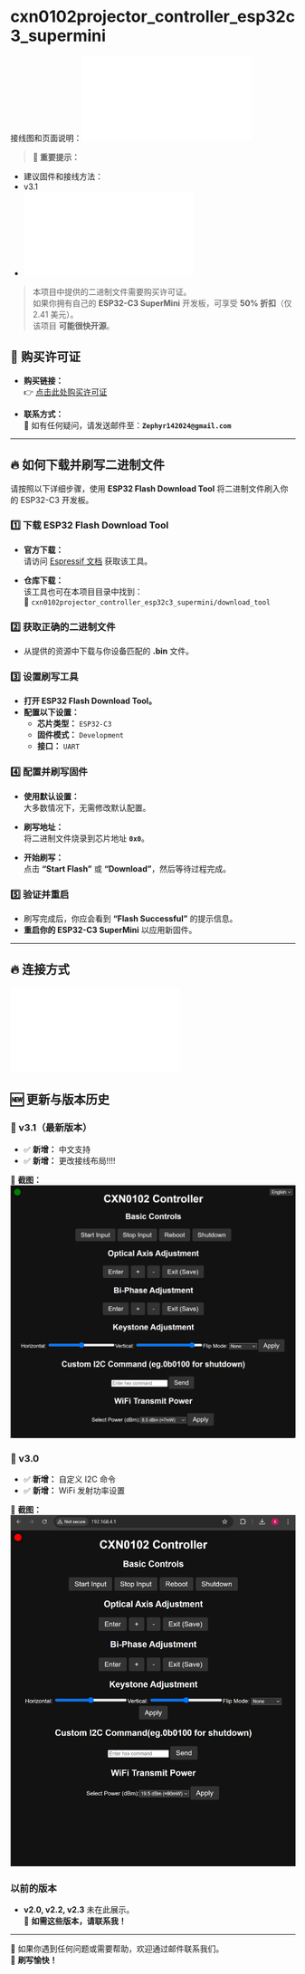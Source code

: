 # cxn0102projector_controller_esp32c3_supermini
接线图和页面说明：![click here](/v3.2/Esp32c3supermini驱动小宝光机接线图.pdf)
> **🚀 重要提示：**
 - 建议固件和接线方法：
 - v3.1
 - ![click here](/v3.2/Esp32c3supermini驱动小宝光机接线图.pdf)
> 本项目中提供的二进制文件需要购买许可证。  
> 如果你拥有自己的 **ESP32-C3 SuperMini** 开发板，可享受 **50% 折扣**（仅 2.41 美元）。  
> 该项目 **可能很快开源**。

## 🛒 购买许可证

- **购买链接：**  
  👉 [点击此处购买许可证](https://m.tb.cn/h.TJZHCVa?tk=7TBWeStUB3q)
  
- **联系方式：**  
  📩 如有任何疑问，请发送邮件至：**`Zephyr142024@gmail.com`**

---

## 🔥 如何下载并刷写二进制文件

请按照以下详细步骤，使用 **ESP32 Flash Download Tool** 将二进制文件刷入你的 ESP32-C3 开发板。

### 1️⃣ 下载 ESP32 Flash Download Tool

- **官方下载：**  
  请访问 [Espressif 文档](https://docs.espressif.com/projects/esp-test-tools/en/latest/esp32/production_stage/tools/flash_download_tool.html) 获取该工具。

- **仓库下载：**  
  该工具也可在本项目目录中找到：  
  📂 `cxn0102projector_controller_esp32c3_supermini/download_tool`

### 2️⃣ 获取正确的二进制文件

- 从提供的资源中下载与你设备匹配的 **.bin** 文件。

### 3️⃣ 设置刷写工具

- **打开 ESP32 Flash Download Tool。**
- **配置以下设置：**
  - **芯片类型：** `ESP32-C3`
  - **固件模式：** `Development`
  - **接口：** `UART`

### 4️⃣ 配置并刷写固件

- **使用默认设置：**  
  大多数情况下，无需修改默认配置。

- **刷写地址：**  
  将二进制文件烧录到芯片地址 **`0x0`**。

- **开始刷写：**  
  点击 **“Start Flash”** 或 **“Download”**，然后等待过程完成。

### 5️⃣ 验证并重启

- 刷写完成后，你应会看到 **“Flash Successful”** 的提示信息。
- **重启你的 ESP32-C3 SuperMini** 以应用新固件。

---

## 🔥 连接方式
![点击查看](Esp32c3supermini驱动小宝光机接线图.pdf)

## 🆕 更新与版本历史
### **🔹 v3.1（最新版本）**
- ✅ **新增：** 中文支持
- ✅ **新增：** 更改接线布局!!!!

📸 **截图：**  
![ESP32 Flash 工具](v3.1/CXN0102v3.1.png)

### **🔹 v3.0**
- ✅ **新增：** 自定义 I2C 命令  
- ✅ **新增：** WiFi 发射功率设置  

📸 **截图：**  
![ESP32 Flash 工具](v3.0/CXN0102%20Controller%20v3.0%20(Author%20vx_samzhangxian)%20-%20Google%20Chrome%202_15_2025%2012_36_12%20PM.png)

### **以前的版本**
- **v2.0, v2.2, v2.3** 未在此展示。  
  📩 **如需这些版本，请联系我！**

---

📌 如果你遇到任何问题或需要帮助，欢迎通过邮件联系我们。  
🎉 **刷写愉快！**
